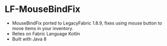 # LF-MouseBindFix
- MouseBindFix ported to LegacyFabric 1.8.9, fixes using mouse button to move items in your inventory.
- Relies on Fabric Language Kotlin
- Built with Java 8